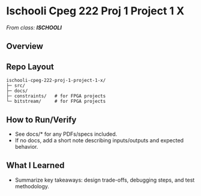 # Ischooli Cpeg 222 Proj 1 Project 1 X

_From class: **ISCHOOLI**_

## Overview

## Repo Layout
```
ischooli-cpeg-222-proj-1-project-1-x/
├─ src/
├─ docs/
├─ constraints/   # for FPGA projects
└─ bitstream/     # for FPGA projects
```

## How to Run/Verify
- See docs/* for any PDFs/specs included.
- If no docs, add a short note describing inputs/outputs and expected behavior.

## What I Learned
- Summarize key takeaways: design trade-offs, debugging steps, and test methodology.